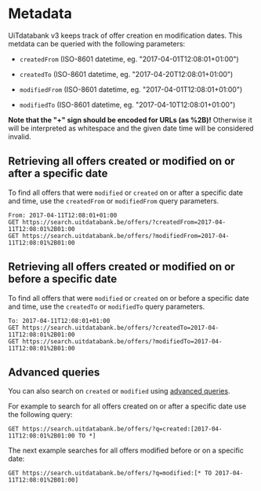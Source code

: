 # Metadata

UiTdatabank v3 keeps track of offer creation en modification dates. This metdata can be queried with the following parameters:

* `createdFrom` \(ISO-8601 datetime, eg. "2017-04-01T12:08:01+01:00"\)
* `createdTo` \(ISO-8601 datetime, eg. "2017-04-20T12:08:01+01:00"\)

* `modifiedFrom` \(ISO-8601 datetime, eg. "2017-04-01T12:08:01+01:00"\)

* `modifiedTo` \(ISO-8601 datetime, eg. "2017-04-10T12:08:01+01:00"\)

**Note that the "+" sign should be encoded for URLs \(as %2B\)!** Otherwise it will be interpreted as whitespace and the given date time will be considered invalid.

## Retrieving all offers created or modified on or after a specific date

To find all offers that were `modified` or `created` on or after a specific date and time, use the `createdFrom` or `modifiedFrom` query parameters.

```
From: 2017-04-11T12:08:01+01:00
GET https://search.uitdatabank.be/offers/?createdFrom=2017-04-11T12:08:01%2B01:00
GET https://search.uitdatabank.be/offers/?modifiedFrom=2017-04-11T12:08:01%2B01:00
```

## Retrieving all offers created or modified on or before a specific date

To find all offers that were `modified` or `created` on or before a specific date and time, use the `createdTo` or `modifiedTo` query parameters.

```
To: 2017-04-11T12:08:01+01:00
GET https://search.uitdatabank.be/offers/?createdTo=2017-04-11T12:08:01%2B01:00
GET https://search.uitdatabank.be/offers/?modifiedTo=2017-04-11T12:08:01%2B01:00
```

## Advanced queries

You can also search on `created` or `modified` using [advanced queries](/advanced-queries.md).

For example to search for all offers created on or after a specific date use the following query:

```
GET https://search.uitdatabank.be/offers/?q=created:[2017-04-11T12:08:01%2B01:00 TO *]
```

The next example searches for all offers modified before or on a specific date:

```
GET https://search.uitdatabank.be/offers/?q=modified:[* TO 2017-04-11T12:08:01%2B01:00]
```



